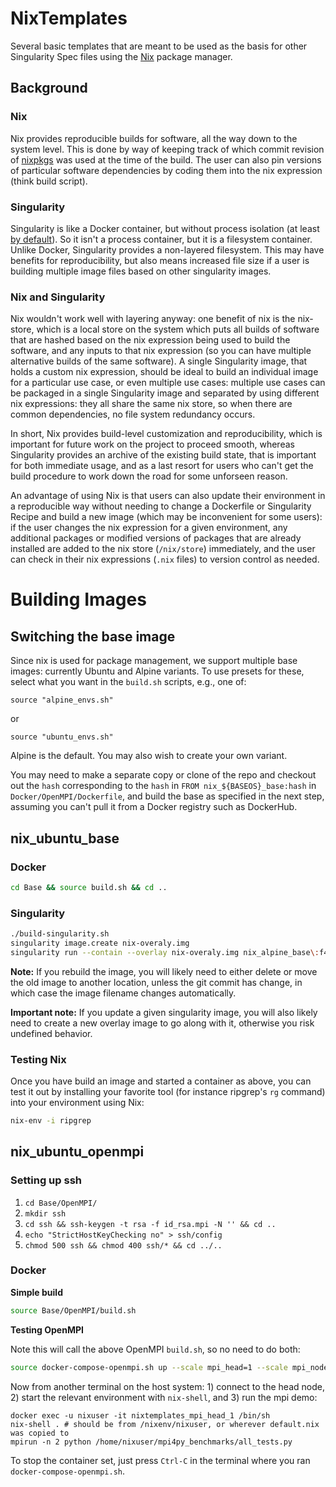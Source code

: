 # NixTemplates
Several basic templates that are meant to be used as the basis for other Singularity Spec files
using the [Nix](https://nixos.org/nix/) package manager.

## Background

### Nix

Nix provides reproducible builds for software, all the way down to the system level.
This is done by way of keeping track of which commit revision of
[nixpkgs](https://github.com/nixos/nixpkgs) was used at the time of the build.
The user can also pin versions of particular software dependencies by
coding them into the nix expression (think build script).

### Singularity

Singularity is like a Docker container, but without process isolation
(at least [by default](https://www.sylabs.io/guides/2.5.1/user-guide/appendix.html?highlight=containall#singularity-action-flags)).
So it isn't a process container, but it is a filesystem container.
Unlike Docker, Singularity provides a non-layered filesystem. This may
have benefits for reproducibility, but also means increased file size if
a user is building multiple image files based on other singularity images.

### Nix and Singularity

Nix wouldn't work well with layering anyway: one benefit of nix is the nix-store,
which is a local store on the system which puts all builds of software that
are hashed based on the nix expression being used to build the software, and any
inputs to that nix expression (so you can have multiple alternative builds of the
same software). A single Singularity image, that holds a custom nix expression,
should be ideal to build an individual image for a particular use case, or even
multiple use cases: multiple use cases can be packaged in a single Singularity
image and separated by using different nix expressions: they all share the same
nix store, so when there are common dependencies, no file system redundancy occurs.


In short, Nix provides build-level customization and reproducibility, which is important
for future work on the project to proceed smooth, whereas Singularity provides
an archive of the existing build state, that is important for both immediate usage,
and as a last resort for users who can't get the build procedure to work down the
road for some unforseen reason.

An advantage of using Nix is that users can also update their environment in a
reproducible way without needing to change a Dockerfile or Singularity Recipe
and build a new image (which may be inconvenient for some
users): if the user changes the nix expression for a given environment,
any additional packages or modified versions of packages that are already installed
are added to the nix store (`/nix/store`) immediately, and the user can check in their
nix expressions (`.nix` files) to version control as needed.

# Building Images


## Switching the base image

Since nix is used for package management, we support
multiple base images: currently Ubuntu and Alpine variants.
To use presets for these, select what you want in the `build.sh`
scripts, e.g., one of:

```
source "alpine_envs.sh"
```

or

```
source "ubuntu_envs.sh"
```

Alpine is the default. You may also wish to create your own variant.

You may need to  make a separate copy or clone of the repo and checkout out the 
`hash` corresponding to the `hash` in `FROM nix_${BASEOS}_base:hash` in 
`Docker/OpenMPI/Dockerfile`, and build the base as specified in the next step,
assuming you can't pull it from a Docker registry such as DockerHub.


## nix_ubuntu_base

### Docker

```bash
cd Base && source build.sh && cd ..

```

### Singularity

```bash
./build-singularity.sh
singularity image.create nix-overaly.img
singularity run --contain --overlay nix-overaly.img nix_alpine_base\:f4e13f805157c7f55ab319fe235ca1ab26e988a0_testing.img
```

**Note:** If you rebuild the image, you will likely need to either delete or move the old
image to another location, unless the git commit has change, in which case the image filename
changes automatically.

**Important note:** If you update a given singularity image, you will also 
likely need to create a new overlay image to go along with it, otherwise you 
risk undefined behavior.

### Testing Nix

Once you have build an image and started a container as above, you can test it out by installing
your favorite tool (for instance ripgrep's `rg` command) into your environment using Nix:

```bash
nix-env -i ripgrep
```

## nix_ubuntu_openmpi

###  Setting up ssh

1. `cd Base/OpenMPI/`
2. `mkdir ssh`
3. `cd ssh && ssh-keygen -t rsa -f id_rsa.mpi -N '' && cd ..`
4. `echo "StrictHostKeyChecking no" > ssh/config` 
5. `chmod 500 ssh && chmod 400 ssh/* && cd ../..`

### Docker

**Simple build**

```bash
source Base/OpenMPI/build.sh
```

**Testing OpenMPI**

Note this will call the above OpenMPI `build.sh`, so no need to do both:

```bash
source docker-compose-openmpi.sh up --scale mpi_head=1 --scale mpi_node=3
```

Now from another terminal on the host system: 1) connect to the head node,
2) start the relevant environment with `nix-shell`, and 3) run the mpi demo:

```
docker exec -u nixuser -it nixtemplates_mpi_head_1 /bin/sh
nix-shell . # should be from /nixenv/nixuser, or wherever default.nix was copied to
mpirun -n 2 python /home/nixuser/mpi4py_benchmarks/all_tests.py
```

To stop the container set, just press `Ctrl-C` in the terminal where you ran
`docker-compose-openmpi.sh`.
